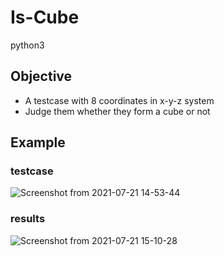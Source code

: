 # Is-Cube
python3
## Objective
* A testcase with 8 coordinates in x-y-z system
* Judge them whether they form a cube or not
## Example
### testcase

![Screenshot from 2021-07-21 14-53-44](https://user-images.githubusercontent.com/66109376/126446695-d2c92e7a-47fa-4802-af59-117bc17f653c.png)

### results

![Screenshot from 2021-07-21 15-10-28](https://user-images.githubusercontent.com/66109376/126448788-3adcbac2-a753-499c-bbb2-8c6f1d2dc3d3.png)

